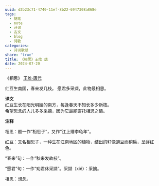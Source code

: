 ```yaml
---
uuid: d2b23c71-4740-11ef-8b22-6947308a868e
tags:
  - 随笔
  - note
  - 诗词
  - 古文
  - blog
  - 诗歌
categories:
  - 诗词歌赋
share: "true"
title: 《相思》王维 唐
date: 2024-07-20
---
```


《相思》
[王维·唐代](2%20Aera/人物/古代/王维·唐代.md)

红豆生南国，春来发几枝。
愿君多采撷，此物最相思。

**译文**  
红豆生长在阳光明媚的南方，每逢春天不知长多少新枝。  
希望思念的人儿多多采摘，因为它最能寄托相思之情。

**注释**

相思：题一作“相思子”，又作“江上赠李龟年”。

红豆：又名相思子，一种生在江南地区的植物，结出的籽像豌豆而稍扁，呈鲜红色。

“春来”句：一作“秋来发故枝”。

“愿君”句：一作“劝君休采撷”。采撷（xié）：采摘。

相思：想念。
